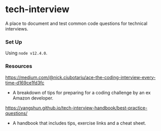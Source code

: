 # tech-interview
A place to document and test common code questions for technical interviews.

### Set Up

Using `node v12.4.0`.

### Resources

https://medium.com/@nick.ciubotariu/ace-the-coding-interview-every-time-d169ce1fd3fc

* A breakdown of tips for preparing for a coding challenge by an ex Amazon developer.

https://yangshun.github.io/tech-interview-handbook/best-practice-questions/

* A handbook that includes tips, exercise links and a cheat sheet.